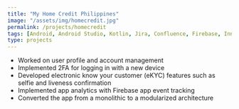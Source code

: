 ```yaml
---
title: "My Home Credit Philippines"
image: "/assets/img/homecredit.jpg"
permalink: /projects/homecredit
tags: [Android, Android Studio, Kotlin, Jira, Confluence, Firebase, Innovatrics]
type: projects
---
```


- Worked on user profile and account management
- Implemented 2FA for logging in with a new device
- Developed electronic know your customer (eKYC) features such as selfie and liveness confirmation
- Implemented app analytics with Firebase app event tracking
- Converted the app from a monolithic to a modularized architecture
